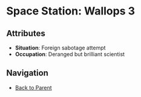# Space Station: Wallops 3

## Attributes
- **Situation**: Foreign sabotage attempt
- **Occupation**: Deranged but brilliant scientist


## Navigation
- [Back to Parent](../)

